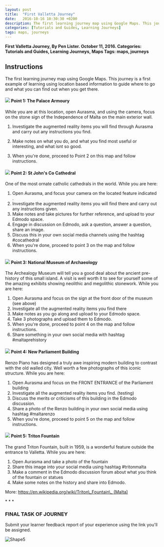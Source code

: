 ```yaml
---
layout: post
title:  "First Valletta Journey"
date:   2016-10-16 10:30:30 +0200
description: The first learning journey map using Google Maps. This journey is a first example of learning using location based information to guide where to go and what you can find out when you get there.
categories: [Tutorials and Guides, Learning Journeys]
tags: maps, journeys
---
```


**First Valletta Journey, By Pen Lister. October 11, 2016. Categories: Tutorials and Guides, Learning Journeys, Maps Tags: maps, journeys**


## **Instructions**
The first learning journey map using Google Maps. This journey is a first example of learning using location based information to guide where to go and what you can find out when you get there.

#### ![](RackMultipart20230926-1-xe4lmc_html_f9a7370953b41c15.png) **Point 1: The Palace Armoury**

While you are at this location, open Aurasma, and using the camera, focus on the stone sign of the Independence of Malta on the main exterior wall.

1. Investigate the augmented reality items you will find through Aurasma and carry out any instructions you find.

2. Make notes on what you do, and what you find most useful or interesting, and what isnt so good.

3. When you're done, proceed to Point 2 on this map and follow instructions.

#### ![](RackMultipart20230926-1-xe4lmc_html_b4e05d786b99c70b.png) **Point 2: St John's Co Cathedral**

One of the most ornate catholic cathedrals in the world. While you are here:
 1. Open Aurasma, and focus your camera on the located feature indicated .
 2. Investigate the augmented reality items you will find there and carry out any instructions given.
 3. Make notes and take pictures for further reference, and upload to your Edmodo space.
 4. Engage in discussion on Edmodo, ask a question, answer a question, share an image.
 5. Discuss this in your own social media channels using the hashtag #cocathedral
 6. When you're done, proceed to point 3 on the map and follow instructions.

#### ![](RackMultipart20230926-1-xe4lmc_html_8b44cf672c72b11d.png) **Point 3: National Museum of Archaeology**

The Archealogy Museum will tell you a good deal about the ancient pre-history of this small island. A visit is well worth it to see for yourself some of the amazing exhibits showing neolithic and megolithic stonework. While you are here:
 1. Open Aurasma and focus on the sign at the front door of the museum (see above)
 2. Investigate all the augmented reality items you find there
 3. Make notes as you go along and upload to your Edmodo space.
 4. Take 3 photographs and upload them to Edmodo.
 5. When you're done, proceed to point 4 on the map and follow instructions.
 6. Share something in your own social media with hashtag #maltaprehistory

#### ![](RackMultipart20230926-1-xe4lmc_html_c2a368d65bed5663.png) **Point 4: New Parliament Building**

Renzo Piano has designed a truly awe inspiring modern building to contrast with the old walled city. Well worth a few photographs of this iconic structure. While you are here:
 1. Open Aurasma and focus on the FRONT ENTRANCE of the Parliament building
 2. Investigate all the augmented reality items you find. (testing)
 3. Discuss the merits or criticisms of this building in the Edmodo discussion.
 4. Share a photo of the Renzo building in your own social media using hashtag #maltarenzo
 5. When you're done, proceed to point 5 on the map and follow instructions.

#### ![](RackMultipart20230926-1-xe4lmc_html_dcd273626e9e8ef0.png) **Point 5: Triton Fountain**

The grand Triton Fountain, built in 1959, is a wonderful feature outside the entrance to Valletta. While you are here:
 1. Open Aurasma and take a photo of the fountain
 2. Share this image into your social media using hashtag #tritonmalta
 3. Make a comment in the Edmodo discussion forum about what you think of the fountain or statues
 4. Make some notes on the history and share into Edmodo.

More: [ https://en.wikipedia.org/wiki/Triton\_Fountain\_ (Malta)]( https://en.wikipedia.org/wiki/Triton_Fountain_ (Malta))

\* \* \*

### **FINAL TASK OF JOURNEY**

Submit your learner feedback report of your experience using the link you'll be assigned.

![Shape5](RackMultipart20230926-1-xe4lmc_html_981da44633f54b92.gif)




